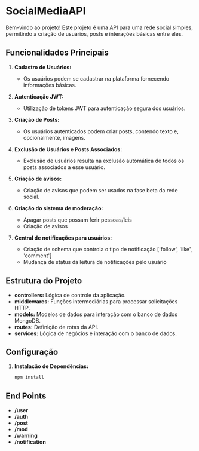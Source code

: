 # SocialMediaAPI

Bem-vindo ao projeto! Este projeto é uma API para uma rede social simples, permitindo a criação de usuários, posts e interações básicas entre eles.

## Funcionalidades Principais

1. **Cadastro de Usuários:**
   - Os usuários podem se cadastrar na plataforma fornecendo informações básicas.

2. **Autenticação JWT:**
   - Utilização de tokens JWT para autenticação segura dos usuários.

3. **Criação de Posts:**
   - Os usuários autenticados podem criar posts, contendo texto e, opcionalmente, imagens.

4. **Exclusão de Usuários e Posts Associados:**
   - Exclusão de usuários resulta na exclusão automática de todos os posts associados a esse usuário.
     
5. **Criação de avisos:**
   - Criação de avisos que podem ser usados na fase beta da rede social.

6. **Criação do sistema de moderação:**
   - Apagar posts que possam ferir pessoas/leis
   - Criação de avisos   
7. **Central de notificações para usuários:**
   - Criação de schema que controla o tipo de notificação ['follow', 'like', 'comment']
   - Mudança de status da leitura de notificações pelo usuário   

## Estrutura do Projeto

- **controllers:** Lógica de controle da aplicação.
- **middlewares:** Funções intermediárias para processar solicitações HTTP.
- **models:** Modelos de dados para interação com o banco de dados MongoDB.
- **routes:** Definição de rotas da API.
- **services:** Lógica de negócios e interação com o banco de dados.

## Configuração

1. **Instalação de Dependências:**
   ```bash
   npm install

## End Points
- **/user**
- **/auth**
- **/post**
- **/mod**
- **/warning**
- **/notification**
   
